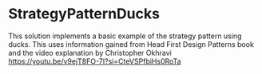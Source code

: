 # StrategyPatternDucks

This solution implements a basic example of the strategy pattern using ducks. This uses information gained from Head First Design Patterns book and the video explanation by Christopher Okhravi https://youtu.be/v9ejT8FO-7I?si=CteVSPfbiHs0RoTa
